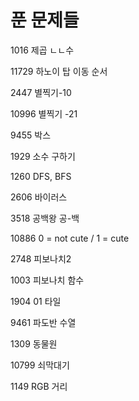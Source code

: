 # 푼 문제들

1016 제곱 ㄴㄴ수

11729 하노이 탑 이동 순서

2447  별찍기-10

10996 별찍기 -21

9455 박스

1929 소수 구하기

1260 DFS, BFS

2606 바이러스

3518 공백왕 공-백

10886 0 = not cute / 1 = cute

2748 피보나치2

1003 피보나치 함수

1904 01 타일

9461 파도반 수열

1309 동물원

10799 쇠막대기

1149 RGB 거리
